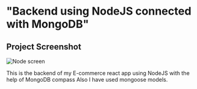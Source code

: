 # "Backend using NodeJS connected with MongoDB"

## Project Screenshot

![Node screen](https://user-images.githubusercontent.com/97822366/200965653-4f141d4f-6472-4aef-a37a-c67de1bc4980.png)

This is the backend of my E-commerce react app using NodeJS with the help of MongoDB compass
Also I have used mongoose models.
